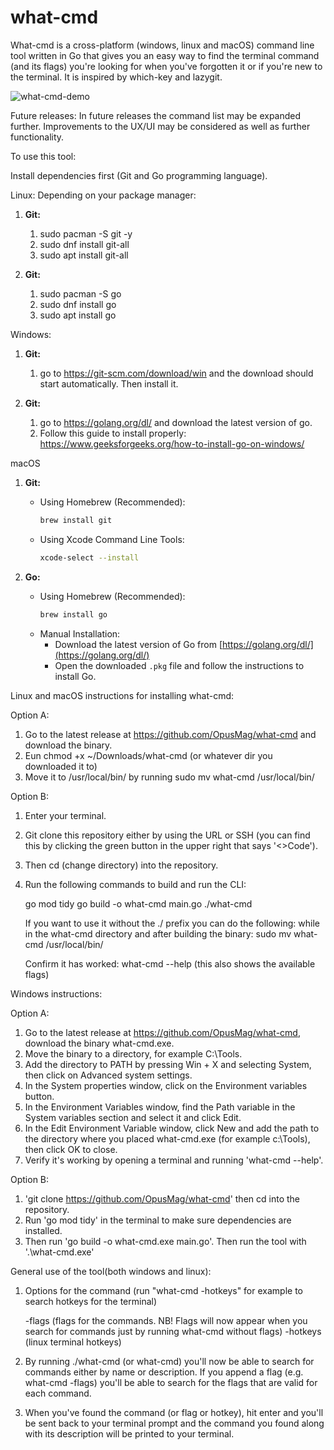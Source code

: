 # what-cmd
What-cmd is a cross-platform (windows, linux and macOS) command line tool written in Go that gives you an easy way to find the terminal command (and its flags) you're looking for when you've forgotten it or if you're new to the terminal. It is inspired by which-key and lazygit.

![what-cmd-demo](https://github.com/user-attachments/assets/4261dfce-455f-4f73-8115-57b4c07a32d2)

Future releases: In future releases the command list may be expanded further. Improvements to the UX/UI may be considered as well as further functionality.

To use this tool:

Install dependencies first (Git and Go programming language).  

Linux:
Depending on your package manager:
1. **Git:**
   1. sudo pacman -S git -y
   2. sudo dnf install git-all
   3. sudo apt install git-all

2. **Git:**
   1. sudo pacman -S go
   2. sudo dnf install go
   3. sudo apt install go

Windows:
1. **Git:**
   1. go to https://git-scm.com/download/win and the download should start automatically. Then install it.

2. **Git:**
   1. go to https://golang.org/dl/ and download the latest version of go. 
   2. Follow this guide to install properly: https://www.geeksforgeeks.org/how-to-install-go-on-windows/

macOS
1. **Git:**
   - Using Homebrew (Recommended):
     ```sh
     brew install git
     ```
   - Using Xcode Command Line Tools:
     ```sh
     xcode-select --install
     ```

2. **Go:**
   - Using Homebrew (Recommended):
     ```sh
     brew install go
     ```
   - Manual Installation:
     - Download the latest version of Go from [https://golang.org/dl/](https://golang.org/dl/)
     - Open the downloaded `.pkg` file and follow the instructions to install Go.

Linux and macOS instructions for installing what-cmd:

Option A: 
   1. Go to the latest release at https://github.com/OpusMag/what-cmd and download the binary. 
   2. Eun chmod +x ~/Downloads/what-cmd (or whatever dir you downloaded it to) 
   3. Move it to /usr/local/bin/ by running sudo mv what-cmd /usr/local/bin/

Option B: 
   1. Enter your terminal. 
   2. Git clone this repository either by using the URL or SSH (you can find this by clicking the green button in the upper right that says '<>Code'). 
   3. Then cd (change directory) into the repository. 
   4. Run the following commands to build and run the CLI:

      go mod tidy
      go build -o what-cmd main.go
      ./what-cmd

      If you want to use it without the ./ prefix you can do the following:
      while in the what-cmd directory and after building the binary:
      sudo mv what-cmd /usr/local/bin/

      Confirm it has worked:
      what-cmd --help (this also shows the available flags)

Windows instructions:

Option A: 
   1. Go to the latest release at https://github.com/OpusMag/what-cmd, download the binary what-cmd.exe.
   2. Move the binary to a directory, for example C:\Tools.
   3. Add the directory to PATH by pressing Win + X and selecting System, then click on Advanced system settings. 
   4. In the System properties window, click on the Environment variables button. 
   5. In the Environment Variables window, find the Path variable in the System variables section and select it and click Edit. 
   6. In the Edit Environment Variable window, click New and add the path to the directory where you placed what-cmd.exe (for example c:\Tools), then click OK to close. 
   7. Verify it's working by opening a terminal and running 'what-cmd --help'. 

Option B: 
   1. 'git clone https://github.com/OpusMag/what-cmd' then cd into the repository. 
   2. Run 'go mod tidy' in the terminal to make sure dependencies are installed. 
   3. Then run 'go build -o what-cmd.exe main.go'. Then run the tool with '.\what-cmd.exe'

General use of the tool(both windows and linux):

1. Options for the command (run "what-cmd -hotkeys" for example to search hotkeys for the terminal)

   -flags (flags for the commands. NB! Flags will now appear when you search for commands just by running what-cmd without flags)
   -hotkeys (linux terminal hotkeys)

2. By running ./what-cmd (or what-cmd) you'll now be able to search for commands either by name or description. If you append a flag (e.g. what-cmd -flags) you'll be able to search for the flags that are valid for each command.

3. When you've found the command (or flag or hotkey), hit enter and you'll be sent back to your terminal prompt and the command you found along with its description will be printed to your terminal.
